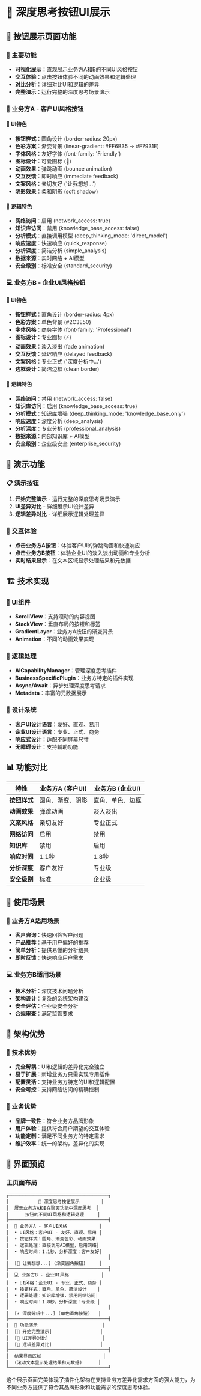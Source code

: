 # 🤔 深度思考按钮UI展示

## 📱 按钮展示页面功能

### 🎯 主要功能
- **可视化展示**：直观展示业务方A和B的不同UI风格按钮
- **交互体验**：点击按钮体验不同的动画效果和逻辑处理
- **对比分析**：详细对比UI和逻辑的差异
- **完整演示**：运行完整的深度思考场景演示

### 🏢 业务方A - 客户UI风格按钮

#### 🎨 UI特色
- **按钮样式**：圆角设计 (border-radius: 20px)
- **色彩方案**：渐变背景 (linear-gradient: #FF6B35 → #F7931E)
- **字体风格**：友好字体 (font-family: 'Friendly')
- **图标设计**：可爱图标 (🤔)
- **动画效果**：弹跳动画 (bounce animation)
- **交互反馈**：即时响应 (immediate feedback)
- **文案风格**：亲切友好 ('让我想想...')
- **阴影效果**：柔和阴影 (soft shadow)

#### 🔧 逻辑特色
- **网络访问**：启用 (network_access: true)
- **知识库访问**：禁用 (knowledge_base_access: false)
- **分析模式**：直接调用模型 (deep_thinking_mode: 'direct_model')
- **响应速度**：快速响应 (quick_response)
- **分析深度**：简洁分析 (simple_analysis)
- **数据来源**：实时网络 + AI模型
- **安全级别**：标准安全 (standard_security)

### 💻 业务方B - 企业UI风格按钮

#### 🎨 UI特色
- **按钮样式**：直角设计 (border-radius: 4px)
- **色彩方案**：单色背景 (#2C3E50)
- **字体风格**：商务字体 (font-family: 'Professional')
- **图标设计**：专业图标 (⚡)
- **动画效果**：淡入淡出 (fade animation)
- **交互反馈**：延迟响应 (delayed feedback)
- **文案风格**：专业正式 ('深度分析中...')
- **边框设计**：简洁边框 (clean border)

#### 🔧 逻辑特色
- **网络访问**：禁用 (network_access: false)
- **知识库访问**：启用 (knowledge_base_access: true)
- **分析模式**：知识库增强 (deep_thinking_mode: 'knowledge_base_only')
- **响应速度**：深度分析 (deep_analysis)
- **分析深度**：专业分析 (professional_analysis)
- **数据来源**：内部知识库 + AI模型
- **安全级别**：企业级安全 (enterprise_security)

## 🚀 演示功能

### 📋 演示按钮
1. **开始完整演示** - 运行完整的深度思考场景演示
2. **UI差异对比** - 详细展示UI设计差异
3. **逻辑差异对比** - 详细展示逻辑处理差异

### 🎯 交互体验
- **点击业务方A按钮**：体验客户UI的弹跳动画和快速响应
- **点击业务方B按钮**：体验企业UI的淡入淡出动画和专业分析
- **实时结果显示**：在文本区域显示处理结果和元数据

## 🏗️ 技术实现

### 📱 UI组件
- **ScrollView**：支持滚动的内容视图
- **StackView**：垂直布局的按钮和标签
- **GradientLayer**：业务方A按钮的渐变背景
- **Animation**：不同的动画效果实现

### 🔧 逻辑处理
- **AICapabilityManager**：管理深度思考插件
- **BusinessSpecificPlugin**：业务方特定的插件实现
- **Async/Await**：异步处理深度思考请求
- **Metadata**：丰富的元数据展示

### 🎨 设计系统
- **客户UI设计语言**：友好、直观、易用
- **企业UI设计语言**：专业、正式、商务
- **响应式设计**：适配不同屏幕尺寸
- **无障碍设计**：支持辅助功能

## 📊 功能对比

| 特性 | 业务方A (客户UI) | 业务方B (企业UI) |
|------|------------------|------------------|
| **按钮样式** | 圆角、渐变、阴影 | 直角、单色、边框 |
| **动画效果** | 弹跳动画 | 淡入淡出 |
| **文案风格** | 亲切友好 | 专业正式 |
| **网络访问** | 启用 | 禁用 |
| **知识库** | 禁用 | 启用 |
| **响应时间** | 1.1秒 | 1.8秒 |
| **分析深度** | 客户友好 | 专业级 |
| **安全级别** | 标准 | 企业级 |

## 🎯 使用场景

### 🏢 业务方A适用场景
- **客户咨询**：快速回答客户问题
- **产品推荐**：基于用户偏好的推荐
- **简单分析**：提供易懂的分析结果
- **即时反馈**：快速响应用户需求

### 💻 业务方B适用场景
- **技术分析**：深度技术问题分析
- **架构设计**：复杂的系统架构建议
- **安全评估**：企业级安全分析
- **合规审查**：满足监管要求

## 🚀 架构优势

### 🔧 技术优势
- **完全解耦**：UI和逻辑的差异化完全独立
- **易于扩展**：新增业务方只需实现专用插件
- **配置灵活**：支持业务方特定的UI和逻辑配置
- **安全可控**：支持网络访问的精确控制

### 💼 业务优势
- **品牌一致性**：符合业务方品牌形象
- **用户体验**：提供符合用户期望的交互体验
- **功能定制**：满足不同业务方的特定需求
- **维护效率**：统一的架构，差异化的实现

## 📱 界面预览

### 主页面布局
```
┌─────────────────────────────────────┐
│           🤔 深度思考按钮展示        │
│  展示业务方A和B在聊天功能中深度思考  │
│      按钮的不同UI风格和逻辑处理     │
├─────────────────────────────────────┤
│  🏢 业务方A - 客户UI风格            │
│  • UI风格：客户UI - 友好、直观、易用 │
│  • 按钮样式：圆角、渐变色彩、动画效果│
│  • 逻辑处理：直接调用AI模型，启用网络│
│  • 响应时间：1.1秒，分析深度：客户友好│
│                                     │
│  [🤔 让我想想...] (渐变圆角按钮)     │
├─────────────────────────────────────┤
│  💻 业务方B - 企业UI风格            │
│  • UI风格：企业UI - 专业、正式、商务 │
│  • 按钮样式：直角、单色、简洁设计    │
│  • 逻辑处理：知识库增强，禁用网络访问│
│  • 响应时间：1.8秒，分析深度：专业级 │
│                                     │
│  [⚡ 深度分析中...] (单色直角按钮)   │
├─────────────────────────────────────┤
│  🎯 功能演示                        │
│  [🚀 开始完整演示]                  │
│  [🎨 UI差异对比]                    │
│  [🔧 逻辑差异对比]                  │
├─────────────────────────────────────┤
│  结果显示区域                       │
│  (滚动文本显示处理结果和元数据)      │
└─────────────────────────────────────┘
```

这个展示页面完美体现了插件化架构在支持业务方差异化需求方面的强大能力，为不同业务方提供了符合其品牌形象和功能需求的深度思考体验。 
